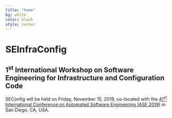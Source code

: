 ```yaml
---
title: "home"
bg: white
color: black
style: center
---
```


<style>
#intro h1 {
  color: black;
  font-weight: bold;
}
#intro h2 {
  color: black;
}
</style>

<span class="fa-stack subtlecircle" style="font-size:100px; background:red">
  <i class="fa fa-circle fa-stack-2x text-white"></i>
  <i class="fa fa-gear fa-stack-1x text-black"></i>
</span>

# SEInfraConfig

## 1<sup>st</sup> International Workshop on Software Engineering for Infrastructure and Configuration Code

SEConfig will be held on Friday, November 15, 2019, co-located with the [41<sup>st</sup> International Conference on Automated Software Engineering (ASE 2019)](https://2019.ase-conferences.org) in San Diego, CA, USA.


